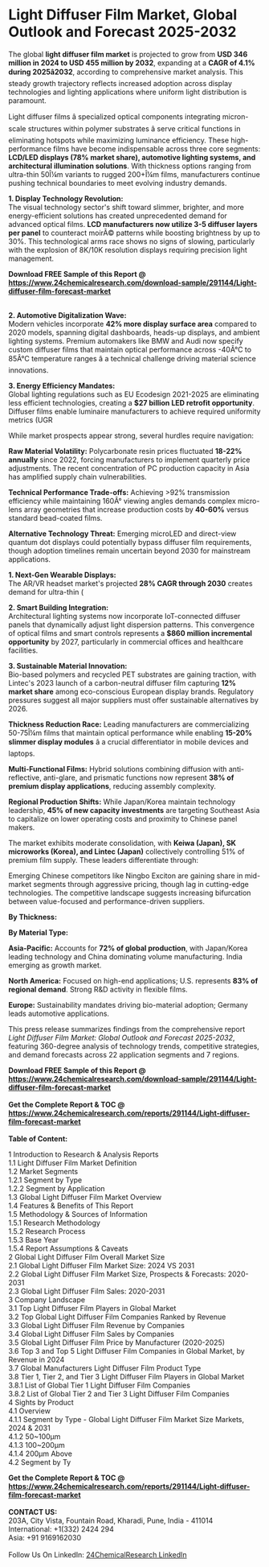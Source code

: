 <h1>Light Diffuser Film Market, Global Outlook and Forecast 2025-2032</h1><p>The global <strong>light diffuser film market</strong> is projected to grow from <strong>USD 346 million in 2024 to USD 455 million by 2032</strong>, expanding at a <strong>CAGR of 4.1% during 2025â2032</strong>, according to comprehensive market analysis. This steady growth trajectory reflects increased adoption across display technologies and lighting applications where uniform light distribution is paramount.</p><p>Light diffuser films â specialized optical components integrating micron-scale structures within polymer substrates â serve critical functions in eliminating hotspots while maximizing luminance efficiency. These high-performance films have become indispensable across three core segments: <strong>LCD/LED displays (78% market share), automotive lighting systems, and architectural illumination solutions</strong>. With thickness options ranging from ultra-thin 50Î¼m variants to rugged 200+Î¼m films, manufacturers continue pushing technical boundaries to meet evolving industry demands.</p><p><strong>1. Display Technology Revolution:</strong><br>
The visual technology sector's shift toward slimmer, brighter, and more energy-efficient solutions has created unprecedented demand for advanced optical films. <strong>LCD manufacturers now utilize 3-5 diffuser layers per panel</strong> to counteract moirÃ© patterns while boosting brightness by up to 30%. This technological arms race shows no signs of slowing, particularly with the explosion of 8K/10K resolution displays requiring precision light management.</p><div><b>Download FREE Sample of this Report @ 
            <a href="https://www.24chemicalresearch.com/download-sample/291144/Light-diffuser-film-forecast-market">
            https://www.24chemicalresearch.com/download-sample/291144/Light-diffuser-film-forecast-market</a></b></div><br><p><strong>2. Automotive Digitalization Wave:</strong><br>
Modern vehicles incorporate <strong>42% more display surface area</strong> compared to 2020 models, spanning digital dashboards, heads-up displays, and ambient lighting systems. Premium automakers like BMW and Audi now specify custom diffuser films that maintain optical performance across -40Â°C to 85Â°C temperature ranges â a technical challenge driving material science innovations.</p><p><strong>3. Energy Efficiency Mandates:</strong><br>
Global lighting regulations such as EU Ecodesign 2021-2025 are eliminating less efficient technologies, creating a <strong>$27 billion LED retrofit opportunity</strong>. Diffuser films enable luminaire manufacturers to achieve required uniformity metrics (UGR

</p><p>While market prospects appear strong, several hurdles require navigation:</p><p><strong>Raw Material Volatility:</strong> Polycarbonate resin prices fluctuated <strong>18-22% annually</strong> since 2022, forcing manufacturers to implement quarterly price adjustments. The recent concentration of PC production capacity in Asia has amplified supply chain vulnerabilities.</p><p><strong>Technical Performance Trade-offs:</strong> Achieving &gt;92% transmission efficiency while maintaining 160Â° viewing angles demands complex micro-lens array geometries that increase production costs by <strong>40-60%</strong> versus standard bead-coated films.</p><p><strong>Alternative Technology Threat:</strong> Emerging microLED and direct-view quantum dot displays could potentially bypass diffuser film requirements, though adoption timelines remain uncertain beyond 2030 for mainstream applications.</p><p><strong>1. Next-Gen Wearable Displays:</strong><br>
The AR/VR headset market's projected <strong>28% CAGR through 2030</strong> creates demand for ultra-thin (

</p><p><strong>2. Smart Building Integration:</strong><br>
Architectural lighting systems now incorporate IoT-connected diffuser panels that dynamically adjust light dispersion patterns. This convergence of optical films and smart controls represents a <strong>$860 million incremental opportunity</strong> by 2027, particularly in commercial offices and healthcare facilities.</p><p><strong>3. Sustainable Material Innovation:</strong><br>
Bio-based polymers and recycled PET substrates are gaining traction, with Lintec's 2023 launch of a carbon-neutral diffuser film capturing <strong>12% market share</strong> among eco-conscious European display brands. Regulatory pressures suggest all major suppliers must offer sustainable alternatives by 2026.</p><p><strong>Thickness Reduction Race:</strong> Leading manufacturers are commercializing 50-75Î¼m films that maintain optical performance while enabling <strong>15-20% slimmer display modules</strong> â a crucial differentiator in mobile devices and laptops.</p><p><strong>Multi-Functional Films:</strong> Hybrid solutions combining diffusion with anti-reflective, anti-glare, and prismatic functions now represent <strong>38% of premium display applications</strong>, reducing assembly complexity.</p><p><strong>Regional Production Shifts:</strong> While Japan/Korea maintain technology leadership, <strong>45% of new capacity investments</strong> are targeting Southeast Asia to capitalize on lower operating costs and proximity to Chinese panel makers.</p><p>The market exhibits moderate consolidation, with <strong>Keiwa (Japan), SK microworks (Korea), and Lintec (Japan)</strong> collectively controlling 51% of premium film supply. These leaders differentiate through:</p><p>Emerging Chinese competitors like Ningbo Exciton are gaining share in mid-market segments through aggressive pricing, though lag in cutting-edge technologies. The competitive landscape suggests increasing bifurcation between value-focused and performance-driven suppliers.</p><p><strong>By Thickness:</strong></p><p><strong>By Material Type:</strong></p><p><strong>Asia-Pacific:</strong> Accounts for <strong>72% of global production</strong>, with Japan/Korea leading technology and China dominating volume manufacturing. India emerging as growth market.</p><p><strong>North America:</strong> Focused on high-end applications; U.S. represents <strong>83% of regional demand</strong>. Strong R&amp;D activity in flexible films.</p><p><strong>Europe:</strong> Sustainability mandates driving bio-material adoption; Germany leads automotive applications.</p><p>This press release summarizes findings from the comprehensive report <em>Light Diffuser Film Market: Global Outlook and Forecast 2025-2032</em>, featuring 360-degree analysis of technology trends, competitive strategies, and demand forecasts across 22 application segments and 7 regions.

</p><div><b>Download FREE Sample of this Report @ 
            <a href="https://www.24chemicalresearch.com/download-sample/291144/Light-diffuser-film-forecast-market">
            https://www.24chemicalresearch.com/download-sample/291144/Light-diffuser-film-forecast-market</a></b></div><br><div><b>Get the Complete Report & TOC @ 
            <a href="https://www.24chemicalresearch.com/reports/291144/Light-diffuser-film-forecast-market">
            https://www.24chemicalresearch.com/reports/291144/Light-diffuser-film-forecast-market</a></b></div><br>
            <b>Table of Content:</b><p>1 Introduction to Research & Analysis Reports<br />
 1.1 Light Diffuser Film Market Definition<br />
 1.2 Market Segments<br />
 1.2.1 Segment by Type<br />
 1.2.2 Segment by Application<br />
 1.3 Global Light Diffuser Film Market Overview<br />
 1.4 Features & Benefits of This Report<br />
 1.5 Methodology & Sources of Information<br />
 1.5.1 Research Methodology<br />
 1.5.2 Research Process<br />
 1.5.3 Base Year<br />
 1.5.4 Report Assumptions & Caveats<br />
2 Global Light Diffuser Film Overall Market Size<br />
 2.1 Global Light Diffuser Film Market Size: 2024 VS 2031<br />
 2.2 Global Light Diffuser Film Market Size, Prospects & Forecasts: 2020-2031<br />
 2.3 Global Light Diffuser Film Sales: 2020-2031<br />
3 Company Landscape<br />
 3.1 Top Light Diffuser Film Players in Global Market<br />
 3.2 Top Global Light Diffuser Film Companies Ranked by Revenue<br />
 3.3 Global Light Diffuser Film Revenue by Companies<br />
 3.4 Global Light Diffuser Film Sales by Companies<br />
 3.5 Global Light Diffuser Film Price by Manufacturer (2020-2025)<br />
 3.6 Top 3 and Top 5 Light Diffuser Film Companies in Global Market, by Revenue in 2024<br />
 3.7 Global Manufacturers Light Diffuser Film Product Type<br />
 3.8 Tier 1, Tier 2, and Tier 3 Light Diffuser Film Players in Global Market<br />
 3.8.1 List of Global Tier 1 Light Diffuser Film Companies<br />
 3.8.2 List of Global Tier 2 and Tier 3 Light Diffuser Film Companies<br />
4 Sights by Product<br />
 4.1 Overview<br />
 4.1.1 Segment by Type - Global Light Diffuser Film Market Size Markets, 2024 & 2031<br />
 4.1.2 50~100&micro;m<br />
 4.1.3 100~200&micro;m<br />
 4.1.4 200&micro;m Above<br />
 4.2 Segment by Ty</p><div><b>Get the Complete Report & TOC @ 
            <a href="https://www.24chemicalresearch.com/reports/291144/Light-diffuser-film-forecast-market">
            https://www.24chemicalresearch.com/reports/291144/Light-diffuser-film-forecast-market</a></b></div><br><b>CONTACT US:</b><br>
            203A, City Vista, Fountain Road, Kharadi, Pune, India - 411014<br>
            International: +1(332) 2424 294<br>
            Asia: +91 9169162030 <br><br>
            Follow Us On LinkedIn: <a href="https://www.linkedin.com/company/24chemicalresearch/">24ChemicalResearch LinkedIn</a>